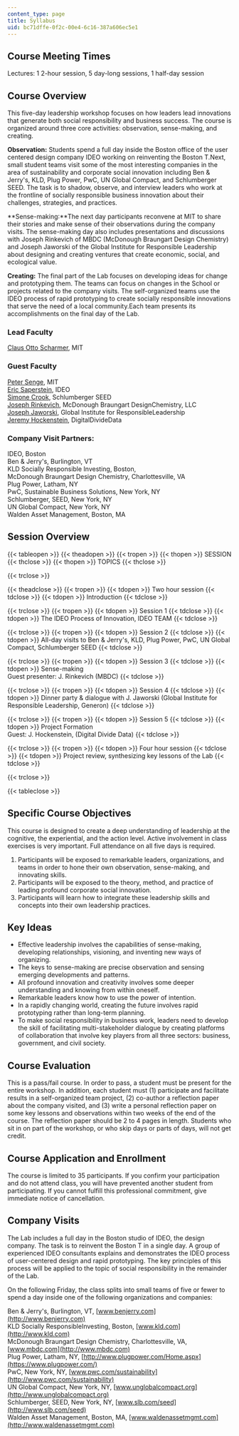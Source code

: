 ```yaml
---
content_type: page
title: Syllabus
uid: bc71dffe-0f2c-00e4-6c16-387a606ec5e1
---
```


Course Meeting Times
--------------------

Lectures: 1 2-hour session, 5 day-long sessions, 1 half-day session

Course Overview
---------------

This five-day leadership workshop focuses on how leaders lead innovations that generate both social responsibility and business success. The course is organized around three core activities: observation, sense-making, and creating.

**Observation:** Students spend a full day inside the Boston office of the user centered design company IDEO working on reinventing the Boston T.Next, small student teams visit some of the most interesting companies in the area of sustainability and corporate social innovation including Ben & Jerry's, KLD, Plug Power, PwC, UN Global Compact, and Schlumberger SEED. The task is to shadow, observe, and interview leaders who work at the frontline of socially responsible business innovation about their challenges, strategies, and practices.

**Sense-making:**The next day participants reconvene at MIT to share their stories and make sense of their observations during the company visits. The sense-making day also includes presentations and discussions with Joseph Rinkevich of MBDC (McDonough Braungart Design Chemistry) and Joseph Jaworski of the Global Institute for Responsible Leadership about designing and creating ventures that create economic, social, and ecological value.

**Creating:** The final part of the Lab focuses on developing ideas for change and prototyping them. The teams can focus on changes in the School or projects related to the company visits. The self-organized teams use the IDEO process of rapid prototyping to create socially responsible innovations that serve the need of a local community.Each team presents its accomplishments on the final day of the Lab.

### Lead Faculty

[Claus Otto Scharmer](http://www.ottoscharmer.com/bio/), MIT

### Guest Faculty

[Peter Senge](http://mitsloan.mit.edu/faculty/detail.php?in_spseqno=41415), MIT  
[Eric Saperstein](http://www.ideo.com/), IDEO  
[Simone Crook](http://www.seed.slb.com/), Schlumberger SEED  
[Joseph Rinkevich](http://www.mbdc.com/), McDonough Braungart DesignChemistry, LLC  
[Joseph Jaworski](https://worldbusiness.org/fellows/joseph-jaworski/), Global Institute for ResponsibleLeadership  
[Jeremy Hockenstein](http://www.digitaldividedata.org/), DigitalDivideData

### Company Visit Partners:

IDEO, Boston  
Ben & Jerry's, Burlington, VT  
KLD Socially Responsible Investing, Boston,  
McDonough Braungart Design Chemistry, Charlottesville, VA  
Plug Power, Latham, NY  
PwC, Sustainable Business Solutions, New York, NY  
Schlumberger, SEED, New York, NY  
UN Global Compact, New York, NY  
Walden Asset Management, Boston, MA

Session Overview
----------------

{{< tableopen >}}
{{< theadopen >}}
{{< tropen >}}
{{< thopen >}}
SESSION
{{< thclose >}}
{{< thopen >}}
TOPICS
{{< thclose >}}

{{< trclose >}}

{{< theadclose >}}
{{< tropen >}}
{{< tdopen >}}
Two hour session
{{< tdclose >}}
{{< tdopen >}}
Introduction
{{< tdclose >}}

{{< trclose >}}
{{< tropen >}}
{{< tdopen >}}
Session 1
{{< tdclose >}}
{{< tdopen >}}
The IDEO Process of Innovation, IDEO TEAM
{{< tdclose >}}

{{< trclose >}}
{{< tropen >}}
{{< tdopen >}}
Session 2
{{< tdclose >}}
{{< tdopen >}}
All-day visits to Ben & Jerry's, KLD, Plug Power, PwC, UN Global Compact, Schlumberger SEED
{{< tdclose >}}

{{< trclose >}}
{{< tropen >}}
{{< tdopen >}}
Session 3
{{< tdclose >}}
{{< tdopen >}}
Sense-making  
Guest presenter: J. Rinkevich (MBDC)
{{< tdclose >}}

{{< trclose >}}
{{< tropen >}}
{{< tdopen >}}
Session 4
{{< tdclose >}}
{{< tdopen >}}
Dinner party & dialogue with J. Jaworski (Global Institute for Responsible Leadership, Generon)
{{< tdclose >}}

{{< trclose >}}
{{< tropen >}}
{{< tdopen >}}
Session 5
{{< tdclose >}}
{{< tdopen >}}
Project Formation  
Guest: J. Hockenstein, (Digital Divide Data)
{{< tdclose >}}

{{< trclose >}}
{{< tropen >}}
{{< tdopen >}}
Four hour session
{{< tdclose >}}
{{< tdopen >}}
Project review, synthesizing key lessons of the Lab
{{< tdclose >}}

{{< trclose >}}

{{< tableclose >}}

Specific Course Objectives
--------------------------

This course is designed to create a deep understanding of leadership at the cognitive, the experiential, and the action level. Active involvement in class exercises is very important. Full attendance on all five days is required.

1.  Participants will be exposed to remarkable leaders, organizations, and teams in order to hone their own observation, sense-making, and innovating skills.
2.  Participants will be exposed to the theory, method, and practice of leading profound corporate social innovation.
3.  Participants will learn how to integrate these leadership skills and concepts into their own leadership practices.

Key Ideas
---------

*   Effective leadership involves the capabilities of sense-making, developing relationships, visioning, and inventing new ways of organizing.
*   The keys to sense-making are precise observation and sensing emerging developments and patterns.
*   All profound innovation and creativity involves some deeper understanding and knowing from within oneself.
*   Remarkable leaders know how to use the power of intention.
*   In a rapidly changing world, creating the future involves rapid prototyping rather than long-term planning.
*   To make social responsibility in business work, leaders need to develop the skill of facilitating multi-stakeholder dialogue by creating platforms of collaboration that involve key players from all three sectors: business, government, and civil society.

Course Evaluation
-----------------

This is a pass/fail course. In order to pass, a student must be present for the entire workshop. In addition, each student must (1) participate and facilitate results in a self-organized team project, (2) co-author a reflection paper about the company visited, and (3) write a personal reflection paper on some key lessons and observations within two weeks of the end of the course. The reflection paper should be 2 to 4 pages in length. Students who sit in on part of the workshop, or who skip days or parts of days, will not get credit.

Course Application and Enrollment
---------------------------------

The course is limited to 35 participants. If you confirm your participation and do not attend class, you will have prevented another student from participating. If you cannot fulfill this professional commitment, give immediate notice of cancellation.

Company Visits
--------------

The Lab includes a full day in the Boston studio of IDEO, the design company. The task is to reinvent the Boston T in a single day. A group of experienced IDEO consultants explains and demonstrates the IDEO process of user-centered design and rapid prototyping. The key principles of this process will be applied to the topic of social responsibility in the remainder of the Lab.

On the following Friday, the class splits into small teams of five or fewer to spend a day inside one of the following organizations and companies:

Ben & Jerry's, Burlington, VT, [www.benjerry.com](http://www.benjerry.com)  
KLD Socially ResponsibleInvesting, Boston, [www.kld.com](http://www.kld.com)  
McDonough Braungart Design Chemistry, Charlottesville, VA, [www.mbdc.com](http://www.mbdc.com)  
Plug Power, Latham, NY, [http://www.plugpower.com/Home.aspx](https://www.plugpower.com/)  
PwC, New York, NY, [www.pwc.com/sustainability](http://www.pwc.com/sustainability)  
UN Global Compact, New York, NY, [www.unglobalcompact.org](http://www.unglobalcompact.org)  
Schlumberger, SEED, New York, NY, [www.slb.com/seed](http://www.slb.com/seed)  
Walden Asset Management, Boston, MA, [www.waldenassetmgmt.com](http://www.waldenassetmgmt.com)